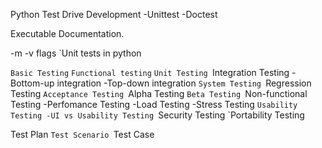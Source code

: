 Python Test Drive Development
 -Unittest -Doctest

Executable Documentation.

-m -v flags
`Unit tests in python

`Basic Testing`
`Functional testing`
`Unit Testing
`Integration Testing
    -Bottom-up integration
    -Top-down integration
`System Testing
`Regression Testing
`Acceptance Testing
`Alpha Testing
`Beta Testing
`Non-functional Testing
    -Perfomance Testing
    -Load Testing
    -Stress Testing
`Usability Testing
    -UI vs Usability Testing
`Security Testing
`Portability Testing

Test Plan
`Test Scenario
`Test Case
